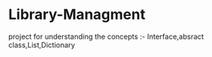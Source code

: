 # Library-Managment
project for understanding the concepts :- Interface,absract class,List,Dictionary
